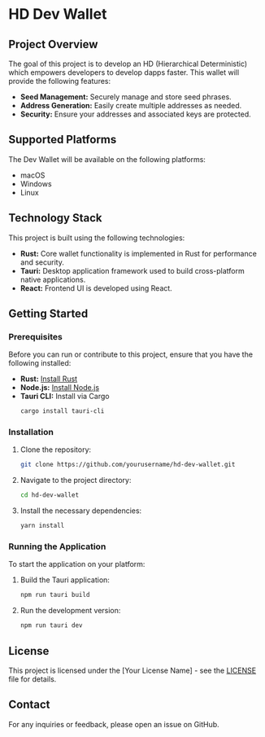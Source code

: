 # HD Dev Wallet

## Project Overview

The goal of this project is to develop an HD (Hierarchical Deterministic) which empowers developers to develop dapps faster. This wallet will provide the following features:

- **Seed Management:** Securely manage and store seed phrases.
- **Address Generation:** Easily create multiple addresses as needed.
- **Security:** Ensure your addresses and associated keys are protected.

## Supported Platforms

The Dev Wallet will be available on the following platforms:

- macOS
- Windows
- Linux

## Technology Stack

This project is built using the following technologies:

- **Rust:** Core wallet functionality is implemented in Rust for performance and security.
- **Tauri:** Desktop application framework used to build cross-platform native applications.
- **React:** Frontend UI is developed using React.

## Getting Started

### Prerequisites

Before you can run or contribute to this project, ensure that you have the following installed:

- **Rust:** [Install Rust](https://www.rust-lang.org/tools/install)
- **Node.js:** [Install Node.js](https://nodejs.org/)
- **Tauri CLI:** Install via Cargo
    ```bash
    cargo install tauri-cli
    ```

### Installation

1. Clone the repository:
    ```bash
    git clone https://github.com/yourusername/hd-dev-wallet.git
    ```
2. Navigate to the project directory:
    ```bash
    cd hd-dev-wallet
    ```
3. Install the necessary dependencies:
    ```bash
    yarn install
    ```

### Running the Application

To start the application on your platform:

1. Build the Tauri application:
    ```bash
    npm run tauri build
    ```
2. Run the development version:
    ```bash
    npm run tauri dev
    ```

## License

This project is licensed under the [Your License Name] - see the [LICENSE](LICENSE) file for details.

## Contact

For any inquiries or feedback, please open an issue on GitHub.